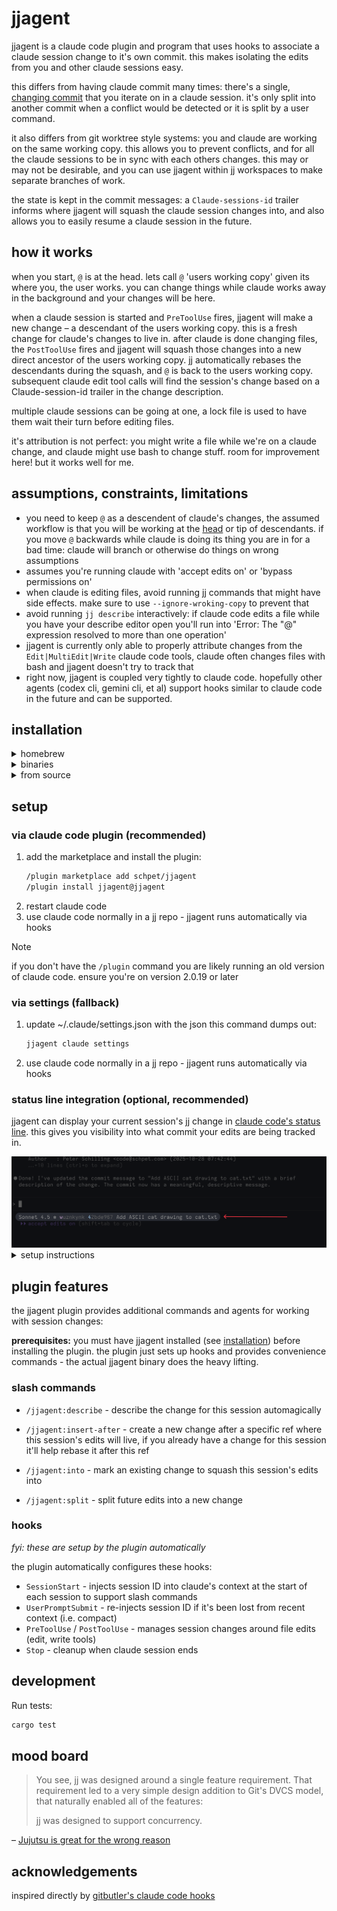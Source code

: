 # jjagent

jjagent is a claude code plugin and program that uses hooks to associate a claude session change to it's own commit. this makes isolating the edits from you and other claude sessions easy.

this differs from having claude commit many times: there's a single, [changing commit](https://jj-vcs.github.io/jj/latest/glossary/#change) that you iterate on in a claude session. it's only split into another commit when a conflict would be detected or it is split by a user command.

it also differs from git worktree style systems: you and claude are working on the same working copy. this allows you to prevent conflicts, and for all the claude sessions to be in sync with each others changes. this may or may not be desirable, and you can use jjagent within jj workspaces to make separate branches of work.

the state is kept in the commit messages: a `Claude-sessions-id` trailer informs where jjagent will squash the claude session changes into, and also allows you to easily resume a claude session in the future.


## how it works

when you start, `@` is at the head. lets call `@` 'users working copy' given its where you, the user works. you can change things while claude works away in the background and your changes will be here.

when a claude session is started and `PreToolUse` fires, jjagent will make a new change – a descendant of the users working copy. this is a fresh change for claude's changes to live in. after claude is done changing files, the `PostToolUse` fires and jjagent will squash those changes into a new direct ancestor of the users working copy. jj automatically rebases the descendants during the squash, and `@` is back to the users working copy. subsequent claude edit tool calls will find the session's change based on a Claude-session-id trailer in the change description.

multiple claude sessions can be going at one, a lock file is used to have them wait their turn before editing files.

it's attribution is not perfect: you might write a file while we're on a claude change, and claude might use bash to change stuff. room for improvement here! but it works well for me.

## assumptions, constraints, limitations

- you need to keep `@` as a descendent of claude's changes, the assumed workflow is that you will be working at the [head](https://jj-vcs.github.io/jj/latest/glossary/#head) or tip of descendants. if you move `@` backwards while claude is doing its thing you are in for a bad time: claude will branch or otherwise do things on wrong assumptions
- assumes you're running claude with 'accept edits on' or 'bypass permissions on'
- when claude is editing files, avoid running jj commands that might have side effects. make sure to use `--ignore-wroking-copy` to prevent that
- avoid running `jj describe` interactively: if claude code edits a file while you have your describe editor open you'll run into 'Error: The "@" expression resolved to more than one operation'
- jjagent is currently only able to properly attribute changes from the `Edit|MultiEdit|Write` claude code tools, claude often changes files with bash and jjagent doesn't try to track that
- right now, jjagent is coupled very tightly to claude code. hopefully other agents (codex cli, gemini cli, et al) support hooks similar to claude code in the future and can be supported.

## installation

<details>
<summary>homebrew</summary>

```bash
brew install schpet/tap/jjagent
```

</details>

<details>
<summary>binaries</summary>

https://github.com/schpet/jjagent/releases/latest

</details>

<details>
<summary>from source</summary>

```bash
# clone jj agent locally
cargo install --path .
```

</details>

## setup

### via claude code plugin (recommended)

1. add the marketplace and install the plugin:
   ```bash
   /plugin marketplace add schpet/jjagent
   /plugin install jjagent@jjagent
   ```
1. restart claude code
1. use claude code normally in a jj repo - jjagent runs automatically via hooks


> [!NOTE]
> if you don't have the `/plugin` command you are likely running an old version of claude code. ensure you're on version 2.0.19 or later

### via settings (fallback)

1. update ~/.claude/settings.json with the json this command dumps out:
   ```bash
   jjagent claude settings
   ```
2. use claude code normally in a jj repo - jjagent runs automatically via hooks

### status line integration (optional, recommended)

jjagent can display your current session's jj change in [claude code's status line](https://docs.claude.com/en/docs/claude-code/statusline). this gives you visibility into what commit your edits are being tracked in.

<img src="docs/assets/screenshot-status-line.png" alt="screenshot of a claude code session with a status line showing output like Sonnet 4.5 ✻ qxtqxkqq 602f8f0e Add feature" width="600" />

<details>
<summary>setup instructions</summary>

1. create a status line script (e.g. `~/.claude/statusline.sh`):
   ```bash
   #!/bin/bash
   input=$(cat)
   model=$(echo "$input" | jq -r '.model.display_name')
   jj_info=$(echo "$input" | jjagent claude statusline 2>/dev/null)
   printf "%s ✻%s" "$model" "${jj_info:+ $jj_info}"
   ```

2. make it executable:
   ```bash
   chmod +x ~/.claude/statusline.sh
   ```

3. configure it in `~/.claude/settings.json`:
   ```json
   {
     "statusline": {
       "command": "~/.claude/statusline.sh"
     }
   }
   ```

4. restart claude code to see your status line:
   ```
   Sonnet 4.5 ✻ qxtqxkqq 602f8f0e Add feature
   ```

> [!TIP]
> For more statusline customization options, see the [Claude Code statusline docs](https://docs.claude.com/en/docs/claude-code/statusline)

</details>

## plugin features

the jjagent plugin provides additional commands and agents for working with session changes:

**prerequisites:** you must have jjagent installed (see [installation](#installation)) before installing the plugin. the plugin just sets up hooks and provides convenience commands - the actual jjagent binary does the heavy lifting.

### slash commands

- `/jjagent:describe` - describe the change for this session automagically

- `/jjagent:insert-after` - create a new change after a specific ref where this session's edits will live, if you already have a change for this session it'll help rebase it after this ref

- `/jjagent:into` - mark an existing change to squash this session's edits into

- `/jjagent:split` - split future edits into a new change

### hooks

_fyi: these are setup by the plugin automatically_

the plugin automatically configures these hooks:
- `SessionStart` - injects session ID into claude's context at the start of each session to support slash commands
- `UserPromptSubmit` - re-injects session ID if it's been lost from recent context (i.e. compact)
- `PreToolUse` / `PostToolUse` - manages session changes around file edits (edit, write tools)
- `Stop` - cleanup when claude session ends

## development

Run tests:

```bash
cargo test
```

## mood board

> You see, jj was designed around a single feature requirement. That requirement led to a very simple design addition to Git's DVCS model, that naturally enabled all of the features:
>
> jj was designed to support concurrency.

– [Jujutsu is great for the wrong reason](https://www.felesatra.moe/blog/2024/12/23/jj-is-great-for-the-wrong-reason)

## acknowledgements

inspired directly by [gitbutler's claude code hooks](https://docs.gitbutler.com/features/ai-integration/claude-code-hooks)
